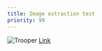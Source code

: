 ```yaml
---
title: Image extraction test
priority: 99
---
```


![Trooper](https://images.unsplash.com/photo-1472457897821-70d3819a0e24?ixlib=rb-1.2.1&ixid=MnwxMjA3fDB8MHxwaG90by1wYWdlfHx8fGVufDB8fHx8&auto=format&fit=crop&w=1169&q=80) [Link](https://google.com)
